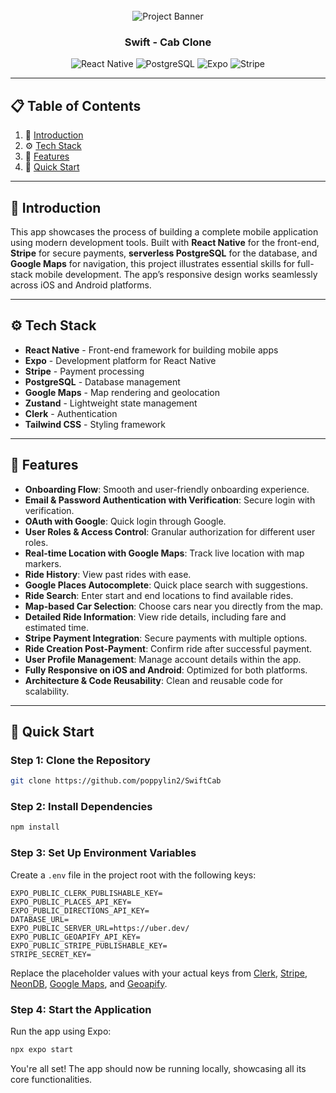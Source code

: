 
<div align="center">
  <br />
    <img src="https://i.ibb.co/Bf04Hpd/Readme-thumbnail-from-JS-Mastery.png" alt="Project Banner">
  <br />

  <h3 align="center">Swift - Cab Clone</h3>
  
  <div>
    <img src="https://img.shields.io/badge/-React_Native-black?style=for-the-badge&logoColor=white&logo=react&color=61DAFB" alt="React Native" />
    <img src="https://img.shields.io/badge/-PostgreSQL-black?style=for-the-badge&logoColor=white&logo=postgresql&color=4169E1" alt="PostgreSQL" />
    <img src="https://img.shields.io/badge/-Expo-black?style=for-the-badge&logoColor=white&logo=expo&color=000020" alt="Expo" />
    <img src="https://img.shields.io/badge/-Stripe-black?style=for-the-badge&logoColor=white&logo=stripe&color=008CDD" alt="Stripe" />
  </div>
</div>

---

## 📋 Table of Contents

1. 🤖 [Introduction](#introduction)
2. ⚙️ [Tech Stack](#tech-stack)
3. 🔋 [Features](#features)
4. 🚀 [Quick Start](#quick-start)

---

## 🤖 Introduction <a name="introduction"></a>

This app showcases the process of building a complete mobile application using modern development tools. Built with **React Native** for the front-end, **Stripe** for secure payments, **serverless PostgreSQL** for the database, and **Google Maps** for navigation, this project illustrates essential skills for full-stack mobile development. The app’s responsive design works seamlessly across iOS and Android platforms.

---

## ⚙️ Tech Stack <a name="tech-stack"></a>

- **React Native** - Front-end framework for building mobile apps
- **Expo** - Development platform for React Native
- **Stripe** - Payment processing
- **PostgreSQL** - Database management
- **Google Maps** - Map rendering and geolocation
- **Zustand** - Lightweight state management
- **Clerk** - Authentication
- **Tailwind CSS** - Styling framework

---

## 🔋 Features <a name="features"></a>

- **Onboarding Flow**: Smooth and user-friendly onboarding experience.
- **Email & Password Authentication with Verification**: Secure login with verification.
- **OAuth with Google**: Quick login through Google.
- **User Roles & Access Control**: Granular authorization for different user roles.
- **Real-time Location with Google Maps**: Track live location with map markers.
- **Ride History**: View past rides with ease.
- **Google Places Autocomplete**: Quick place search with suggestions.
- **Ride Search**: Enter start and end locations to find available rides.
- **Map-based Car Selection**: Choose cars near you directly from the map.
- **Detailed Ride Information**: View ride details, including fare and estimated time.
- **Stripe Payment Integration**: Secure payments with multiple options.
- **Ride Creation Post-Payment**: Confirm ride after successful payment.
- **User Profile Management**: Manage account details within the app.
- **Fully Responsive on iOS and Android**: Optimized for both platforms.
- **Architecture & Code Reusability**: Clean and reusable code for scalability.

---

## 🚀 Quick Start <a name="quick-start"></a>

### Step 1: Clone the Repository

```bash
git clone https://github.com/poppylin2/SwiftCab
```

### Step 2: Install Dependencies

```bash
npm install
```

### Step 3: Set Up Environment Variables

Create a `.env` file in the project root with the following keys:

```env
EXPO_PUBLIC_CLERK_PUBLISHABLE_KEY=
EXPO_PUBLIC_PLACES_API_KEY=
EXPO_PUBLIC_DIRECTIONS_API_KEY=
DATABASE_URL=
EXPO_PUBLIC_SERVER_URL=https://uber.dev/
EXPO_PUBLIC_GEOAPIFY_API_KEY=
EXPO_PUBLIC_STRIPE_PUBLISHABLE_KEY=
STRIPE_SECRET_KEY=
```

Replace the placeholder values with your actual keys from [Clerk](https://clerk.com/), [Stripe](https://stripe.com/in), [NeonDB](https://neon.tech/), [Google Maps](https://console.cloud.google.com/), and [Geoapify](https://www.geoapify.com/).

### Step 4: Start the Application

Run the app using Expo:

```bash
npx expo start
```

You're all set! The app should now be running locally, showcasing all its core functionalities.
